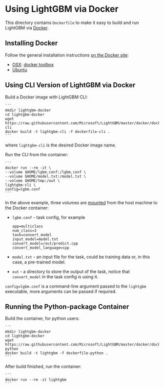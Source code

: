 # Using LightGBM via Docker

This directory contains `Dockerfile` to make it easy to build and run LightGBM via [Docker](http://www.docker.com/).

## Installing Docker

Follow the general installation instructions
[on the Docker site](https://docs.docker.com/installation/):

* [OSX](https://docs.docker.com/installation/mac/): [docker toolbox](https://www.docker.com/toolbox)
* [Ubuntu](https://docs.docker.com/installation/ubuntulinux/)

## Using CLI Version of LightGBM via Docker

Build a Docker image with LightGBM CLI:

    ```
    mkdir lightgbm-docker
    cd lightgbm-docker
    wget https://raw.githubusercontent.com/Microsoft/LightGBM/master/docker/dockerfile-cli
    docker build -t lightgbm-cli -f dockerfile-cli .
    ```

where `lightgbm-cli` is the desired Docker image name.

Run the CLI from the container:

    ```
    docker run --rm -it \
    --volume $HOME/lgbm.conf:/lgbm.conf \
    --volume $HOME/model.txt:/model.txt \
    --volume $HOME/tmp:/out \
    lightgbm-cli \
    config=lgbm.conf
    ```

In the above example, three volumes are [mounted](https://docs.docker.com/engine/reference/commandline/run/#mount-volume--v-read-only)
from the host machine to the Docker container:

* `lgbm.conf` - task config, for example

    ```
    app=multiclass
    num_class=3
    task=convert_model
    input_model=model.txt
    convert_model=/out/predict.cpp
    convert_model_language=cpp
    ```

* `model.txt` - an input file for the task, could be training data or, in this case, a pre-trained model.
* `out` - a directory to store the output of the task, notice that `convert_model` in the task config is using it.

`config=lgbm.conf` is a command-line argument passed to the `lightgbm` executable, more arguments can
be passed if required.

## Running the Python-package Сontainer

Build the container, for python users:

    ```
    mkdir lightgbm-docker
    cd lightgbm-docker
    wget https://raw.githubusercontent.com/Microsoft/LightGBM/master/docker/dockerfile-python
    docker build -t lightgbm -f dockerfile-python .
    ```

After build finished, run the container:

    ```
    docker run --rm -it lightgbm
    ```
